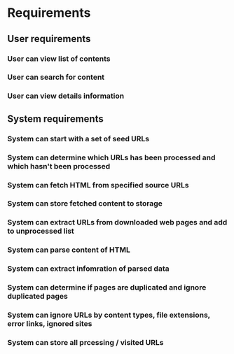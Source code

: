 # Requirements

## User requirements

### User can view list of contents

### User can search for content

### User can view details information

## System requirements

### System can start with a set of seed URLs

### System can determine which URLs has been processed and which hasn't been processed

### System can fetch HTML from specified source URLs

### System can store fetched content to storage

### System can extract URLs from downloaded web pages and add to unprocessed list

### System can parse content of HTML

### System can extract infomration of parsed data

### System can determine if pages are duplicated and ignore duplicated pages

### System can ignore URLs by content types, file extensions, error links, ignored sites

### System can store all prcessing / visited URLs
